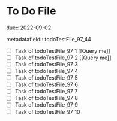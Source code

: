 # To Do File

due:: 2022-09-02

metadatafield:: todoTestFile_97_44

- [ ] Task of todoTestFile_97 1 [[Query me]]
- [ ] Task of todoTestFile_97 2 [[Query me]]
- [ ] Task of todoTestFile_97 3
- [ ] Task of todoTestFile_97 4
- [ ] Task of todoTestFile_97 5
- [ ] Task of todoTestFile_97 6
- [ ] Task of todoTestFile_97 7
- [ ] Task of todoTestFile_97 8
- [ ] Task of todoTestFile_97 9
- [ ] Task of todoTestFile_97 10